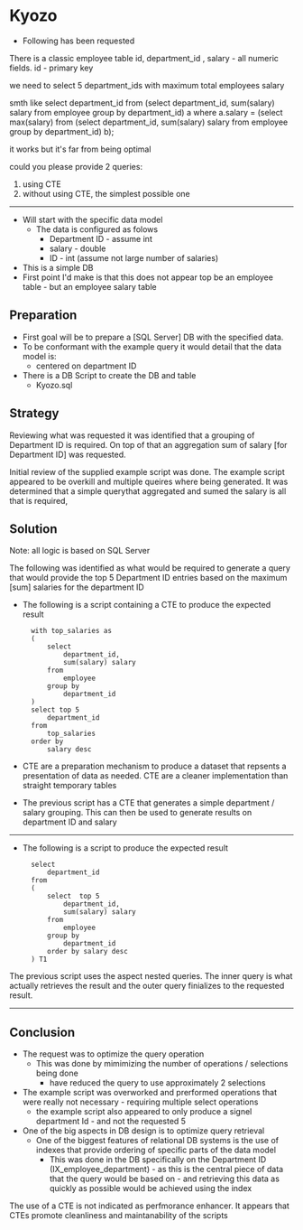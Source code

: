 # Kyozo

- Following has been requested

There is a classic employee table
id, department_id , salary - all numeric fields.
id - primary key

we need to select 5 department_ids
with maximum total employees salary

smth like
select department_id
from (select department_id, sum(salary) salary
from  employee
group by department_id) a
where a.salary = (select max(salary) from (select department_id, sum(salary) salary
from  employee
group by department_id) b);

it works but it's far from being optimal

could you please provide 2 queries:
1. using CTE
2. without using CTE, the simplest possible one
---
- Will start with the specific data model
  - The data is configured as folows
    - Department ID - assume int
    - salary        - double
    - ID            - int (assume not large number of salaries)
- This is a simple DB 
- First point I'd make is that this does not appear top be an employee table - but an employee salary table

## Preparation

 - First goal will be to prepare a [SQL Server] DB with the specified data.
 - To be conformant with  the example query it would detail that the data model is: 
   - centered on department ID   
 - There is a DB Script to create the DB and table
   - Kyozo.sql

## Strategy

Reviewing what was requested it was identified that a grouping of Department ID is required. On top of that an aggregation sum of salary [for Department ID] was requested.

Initial review of the supplied example script was done.
The example script appeared to be overkill and multiple queires where being generated.
It was determined that a simple querythat aggregated and sumed the salary is all that is required,

## Solution
Note: all logic is based on SQL Server

The following was identified as what would be required to generate a query that would provide the top 5 Department ID entries based on the maximum [sum] salaries for the department ID

- The following is a script containing a CTE to produce the expected result

		with top_salaries as
		(
			select  
				department_id, 
				sum(salary) salary
			from  
				employee
			group by 
				department_id	
		)
		select top 5
			department_id
		from 	
			top_salaries
		order by 
			salary desc	

- CTE are a preparation mechanism to produce a dataset that repsents a presentation of data as needed. CTE are a cleaner implementation than straight temporary tables
- The previous script has a CTE that generates a simple department / salary grouping. This can then be used to generate results on department ID and salary

---
- The following is a script to produce the expected result
 
		select 
			department_id
		from
		(
			select  top 5
				department_id, 
				sum(salary) salary
			from  
				employee
			group by 
				department_id
			order by salary desc	
		) T1

The previous script uses the aspect nested queries. The inner query is what actually retrieves the result and the outer query finializes to the requested result.

---

## Conclusion
- The request was to optimize the query operation
    - This was done by mimimizing the number of operations / selections being done
      - have reduced the query to use approximately 2 selections
- The example script was overworked and prerformed operations that were really not necessary - requiring multiple select operations 
  - the example script also appeared to only produce a signel department Id - and not the requested 5
- One of the big aspects in DB design is to optimize query retrieval
  - One of the biggest features of relational DB systems is the use of indexes that provide ordering of specific parts of the data model
    - This was done in the DB specifically on the Department ID (IX_employee_department) - as this is the central piece of data that the query would be based on - and retrieving this data as quickly as possible would be achieved using the index

The use of a CTE is not indicated as perfmorance enhancer. It appears that CTEs promote cleanliness and maintanability of the scripts



